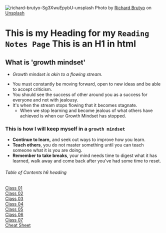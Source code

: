 ![richard-brutyo-Sg3XwuEpybU-unsplash](https://user-images.githubusercontent.com/100364917/155606485-8c3f02c6-2489-47ac-88b8-1accf59ab25d.jpg)
Photo by <a href="https://unsplash.com/@richardbrutyo?utm_source=unsplash&utm_medium=referral&utm_content=creditCopyText">Richard Brutyo</a> on <a href="https://unsplash.com/s/photos/dog?utm_source=unsplash&utm_medium=referral&utm_content=creditCopyText">Unsplash</a>
  
# This is my Heading for my `Reading Notes Page` This is an H1 in html

## What is 'growth mindset'  

* *Growth mindset is akin to a flowing stream.*  
- You must constantly be moving forward, open to new ideas and be able to accept criticism. 
- You should see the success of other around you as a success for everyone and not with jealousy. 
- It's when the stream stops flowing that it becomes stagnate. 
  - When we stop learning and become jealous of what others have achieved is when our Growth Mindset has stopped. 

### This is how I will keep myself in a `growth mindset`

* **Continue to learn,** and seek out ways to improve how you learn.
* **Teach others**, you do not master something until you can teach someone what it is you are doing.
* **Remember to take breaks**, your mind needs time to digest what it has learned, walk away and come back after you’ve had some time to reset.

###### Table of Contents h6 heading

<a href="https://deanweiss.github.io/reading-notes/class01">Class 01</a>
<br>
<a href="https://deanweiss.github.io/reading-notes/class02">Class 02</a>
<br>
<a href="https://deanweiss.github.io/reading-notes/class03">Class 03</a>
<br>
<a href="https://deanweiss.github.io/reading-notes/class04">Class 04</a>
<br>
<a href="https://deanweiss.github.io/reading-notes/class05">Class 05</a>
<br>
<a href="https://deanweiss.github.io/reading-notes/class06">Class 06</a>
<br>
<a href="https://deanweiss.github.io/reading-notes/class07">Class 07</a>
<br>
<a href="https://deanweiss.github.io/reading-notes/class01cheatsheetreading02">Cheat Sheet</a>
